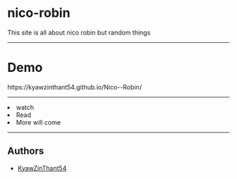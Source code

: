  <h1>nico-robin</h1>
 This site is all about nico robin but random things
 <hr>
 <h1>Demo</h1>
 https://kyawzinthant54.github.io/Nico--Robin/
 
 <hr>
 <li> watch</li>
 <li> Read</li>
 <li> More will come</li>
<ul>
</ul>
<hr>
<h2>Authors</h2>
	<ul>
		<li><a href="https://github.com/KyawZinThant54">KyawZinThant54</a></li>
	</ul>

